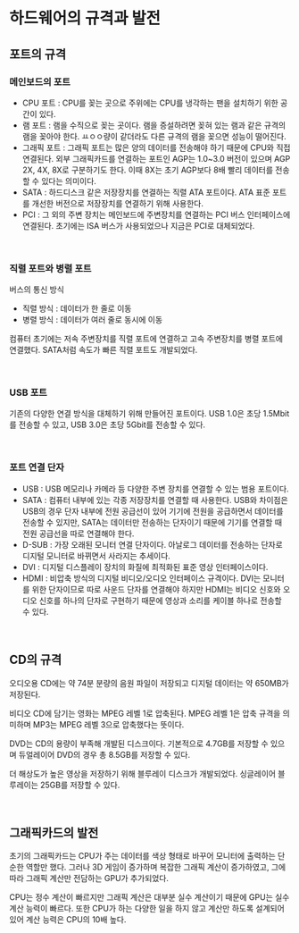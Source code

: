# 하드웨어의 규격과 발전

## 포트의 규격

### 메인보드의 포트

- CPU 포트 : CPU를 꽂는 곳으로 주위에는 CPU를 냉각하는 팬을 설치하기 위한 공간이 있다.
- 램 포트 : 램을 수직으로 꽂는 곳이다. 램을 증설하려면 꽂혀 있는 램과 같은 규격의 램을 꽂아야 한다. ㅛㅇㅇ량이 같더라도 다른 규격의 램을 꽂으면 성능이 떨어진다.
- 그래픽 포트 : 그래픽 포트는 많은 양의 데이터를 전송해야 하기 때문에 CPU와 직접 연결된다. 외부 그래픽카드를 연결하는 포트인 AGP는 1.0~3.0 버전이 있으며 AGP 2X, 4X, 8X로 구분하기도 한다. 이때 8X는 초기 AGP보다 8배 빨리 데이터를 전송할 수 있다는 의미이다.
- SATA : 하드디스크 같은 저장장치를 연결하는 직렬 ATA 포트이다. ATA 표준 포트를 개선한 버전으로 저장장치를 연결하기 위해 사용한다. 
- PCI : 그 외의 주변 장치는 메인보드에 주변장치를 연결하는 PCI 버스 인터페이스에 연결된다. 초기에는 ISA 버스가 사용되었으나 지금은 PCI로 대체되었다. 

<br>



### 직렬 포트와 병렬 포트

버스의 통신 방식

- 직렬 방식 : 데이터가 한 줄로 이동
- 병렬 방식 : 데이터가 여러 줄로 동시에 이동

컴퓨터 초기에는 저속 주변장치를 직렬 포트에 연결하고 고속 주변장치를 병렬 포트에 연결했다. SATA처럼 속도가 빠른 직렬 포트도 개발되었다.

<br>



### USB 포트

기존의 다양한 연결 방식을 대체하기 위해 만들어진 포트이다. USB 1.0은 초당 1.5Mbit를 전송할 수 있고, USB 3.0은 초당 5Gbit를 전송할 수 있다.

<br>



### 포트 연결 단자

- USB : USB 메모리나 카메라 등 다양한 주변 장치를 연결할 수 있는 범용 포트이다.
- SATA : 컴퓨터 내부에 있는 각종 저장장치를 연결할 때 사용한다. USB와 차이점은 USB의 경우 단자 내부에 전원 공급선이 있어 기기에 전원을 공급하면서 데이터를 전송할 수 있지만, SATA는 데이터만 전송하는 단자이기 때문에 기기를 연결할 때 전원 공급선을 따로 연결해야 한다.
- D-SUB : 가장 오래된 모니터 연결 단자이다. 아날로그 데이터를 전송하는 단자로 디지털 모니터로 바뀌면서 사라지는 추세이다.
- DVI : 디지털 디스플레이 장치의 화질에 최적화된 표준 영상 인터페이스이다.
- HDMI : 비압축 방식의 디지털 비디오/오디오 인터페이스 규격이다. DVI는 모니터를 위한 단자이므로 따로 사운드 단자를 연결해야 하지만 HDMI는 비디오 신호와 오디오 신호를 하나의 단자로 구현하기 때문에 영상과 소리를 케이블 하나로 전송할 수 있다.

<br>



## CD의 규격

오디오용 CD에는 약 74분 분량의 음원 파일이 저장되고 디지털 데이터는 약 650MB가 저장된다.

비디오 CD에 담기는 영화는 MPEG 레벨 1로 압축된다. MPEG 레벨 1은 압축 규격을 의미하며 MP3는 MPEG 레벨 3으로 압축했다는 뜻이다.

DVD는 CD의 용량이 부족해 개발된 디스크이다. 기본적으로 4.7GB를 저장할 수 있으며 듀얼레이어 DVD의 경우 총 8.5GB를 저장할 수 있다.

더 해상도가 높은 영상을 저장하기 위해 블루레이 디스크가 개발되었다. 싱글레이어 블루레이는 25GB를 저장할 수 있다. 

<br>



## 그래픽카드의 발전

초기의 그래픽카드는 CPU가 주는 데이터를 색상 형태로 바꾸어 모니터에 출력하는 단순한 역할만 했다. 그러나 3D 게임이 증가하며 복잡한 그래픽 계산이 증가하였고, 그에 따라 그래픽 계산만 전담하는 GPU가 추가되었다.

CPU는 정수 계산이 빠르지만 그래픽 계산은 대부분 실수 계산이기 때문에 GPU는 실수 계산 능력이 빠르다. 또한 CPU가 하는 다양한 일을 하지 않고 계산만 하도록 설계되어 있어 계산 능력은 CPU의 10배 높다. 